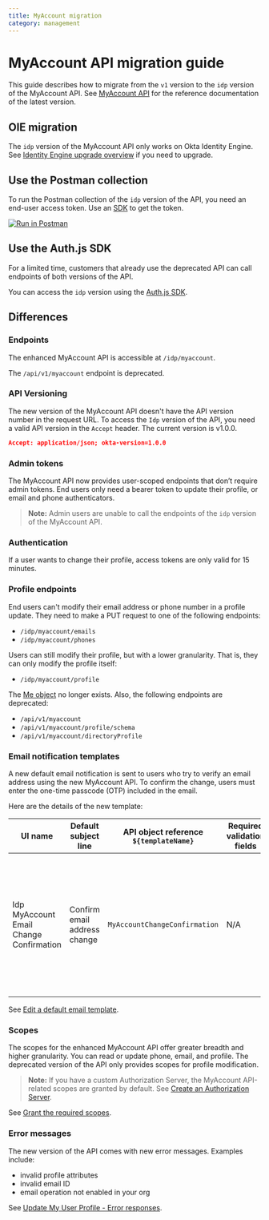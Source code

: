 ```yaml
---
title: MyAccount migration
category: management
---
```


# MyAccount API migration guide

<ApiLifecycle access="ie" />

This guide describes how to migrate from the `v1` version to the `idp` version of the MyAccount API. See [MyAccount API](https://developer.okta.com/docs/api/openapi/okta-myaccount/guides/overview/) for the reference documentation of the latest version.

## OIE migration

The `idp` version of the MyAccount API only works on Okta Identity Engine. See [Identity Engine upgrade overview](/docs/guides/oie-upgrade-overview/main/) if you need to upgrade.

## Use the Postman collection

To run the Postman collection of the `idp` version of the API, you need an end-user access token. Use an [SDK](/docs/guides/auth-js/main/#handle-responses) to get the token.

[![Run in Postman](https://run.pstmn.io/button.svg)](https://app.getpostman.com/run-collection/9cb68745dbf85ae3a871)

## Use the Auth.js SDK

For a limited time, customers that already use the deprecated API can call endpoints of both versions of the API.

You can access the `idp` version using the [Auth.js SDK](https://github.com/okta/okta-auth-js).

## Differences

### Endpoints

The enhanced MyAccount API is accessible at `/idp/myaccount`.

The `/api/v1/myaccount` endpoint is deprecated.

### API Versioning

The new version of the MyAccount API doesn't have the API version number in the request URL. To access the `Idp` version of the API, you need a valid API version in the `Accept` header. The current version is v1.0.0.

```json
Accept: application/json; okta-version=1.0.0
```

### Admin tokens

The MyAccount API now provides user-scoped endpoints that don’t require admin tokens. End users only need a bearer token to update their profile, or email and phone authenticators.

> **Note:** Admin users are unable to call the endpoints of the `idp` version of the MyAccount API.

### Authentication

If a user wants to change their profile, access tokens are only valid for 15 minutes.

### Profile endpoints

End users can't modify their email address or phone number in a profile update. They need to make a PUT request to one of the following endpoints:

* `/idp/myaccount/emails`
* `/idp/myaccount/phones`

Users can still modify their profile, but with a lower granularity. That is, they can only modify the profile itself:

* `/idp/myaccount/profile`

The [Me object](/docs/reference/api/archive-myaccount/#me-object) no longer exists. Also, the following endpoints are deprecated:

* `/api/v1/myaccount`
* `/api/v1/myaccount/profile/schema`
* `/api/v1/myaccount/directoryProfile`

### Email notification templates

A new default email notification is sent to users who try to verify an email address using the new MyAccount API. To confirm the change, users must enter the one-time passcode (OTP) included in the email.

Here are the details of the new template:

| UI name | Default subject line | API object reference</br>`${templateName}` | Required validation fields | Description |
|---------|---------|----------------------|----------|---------|
| Idp MyAccount Email Change Confirmation | Confirm email address change | `MyAccountChangeConfirmation` | N/A | Sent to users who try to verify an email address using MyAccount APIs. The users must enter the provided code to confirm the change. |

See [Edit a default email template](/docs/guides/custom-email/main/#edit-a-default-email-template).

### Scopes

The scopes for the enhanced MyAccount API offer greater breadth and higher granularity. You can read or update phone, email, and profile. The deprecated version of the API only provides scopes for profile modification.

> **Note:** If you have a custom Authorization Server, the MyAccount API-related scopes are granted by default. See [Create an Authorization Server](/docs/guides/customize-authz-server/-/main/).

See [Grant the required scopes](/docs/guides/configure-user-scoped-account-management/main/#grant-the-required-scopes).

### Error messages

The new version of the API comes with new error messages. Examples include:

* invalid profile attributes
* invalid email ID
* email operation not enabled in your org

See [Update My User Profile - Error responses](https://developer.okta.com/docs/api/openapi/okta-myaccount/myaccount/tag/Profile/).
